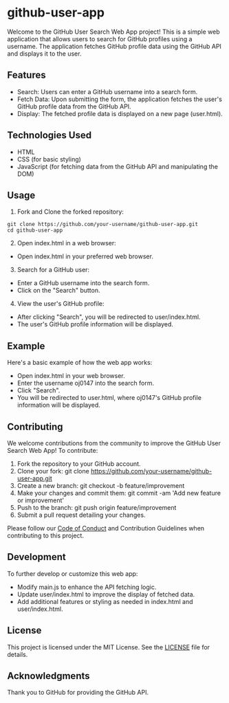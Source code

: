 # github-user-app
Welcome to the GitHub User Search Web App project! This is a simple web application that allows users to search for GitHub profiles using a username. The application fetches GitHub profile data using the GitHub API and displays it to the user.

## Features
- Search: Users can enter a GitHub username into a search form.
- Fetch Data: Upon submitting the form, the application fetches the user's GitHub profile data from the GitHub API.
- Display: The fetched profile data is displayed on a new page (user.html).
  
## Technologies Used
- HTML
- CSS (for basic styling)
- JavaScript (for fetching data from the GitHub API and manipulating the DOM)
  
## Usage
1. Fork and Clone the forked repository:
```
git clone https://github.com/your-username/github-user-app.git
cd github-user-app
```
2. Open index.html in a web browser:
- Open index.html in your preferred web browser.

3. Search for a GitHub user:

- Enter a GitHub username into the search form.
- Click on the "Search" button.
4. View the user's GitHub profile:

- After clicking "Search", you will be redirected to user/index.html.
- The user's GitHub profile information will be displayed.
  
## Example
Here's a basic example of how the web app works:

- Open index.html in your web browser.
- Enter the username oj0147 into the search form.
- Click "Search".
- You will be redirected to user.html, where oj0147's GitHub profile information will be displayed.
  
## Contributing
We welcome contributions from the community to improve the GitHub User Search Web App! To contribute:

1. Fork the repository to your GitHub account.
2. Clone your fork: git clone https://github.com/your-username/github-user-app.git
3. Create a new branch: git checkout -b feature/improvement
4. Make your changes and commit them: git commit -am 'Add new feature or improvement'
5. Push to the branch: git push origin feature/improvement
6. Submit a pull request detailing your changes.
   
Please follow our [Code of Conduct](CODE_OF_CONDUCT.md) and Contribution Guidelines when contributing to this project.

## Development
To further develop or customize this web app:

- Modify main.js to enhance the API fetching logic.
- Update user/index.html to improve the display of fetched data.
- Add additional features or styling as needed in index.html and user/index.html.
  
## License
This project is licensed under the MIT License. See the [LICENSE](LICENSE) file for details.

## Acknowledgments
Thank you to GitHub for providing the GitHub API.
